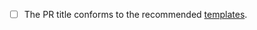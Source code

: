 <!--
Thank you for contributing!
Please fill in the following checklist, removing items that do not apply.
See also https://github.com/tldr-pages/tldr/blob/main/CONTRIBUTING.md
-->

- [ ] The PR title conforms to the recommended [templates](/tldr-pages/tldr/blob/main/CONTRIBUTING.md#commit-message).
